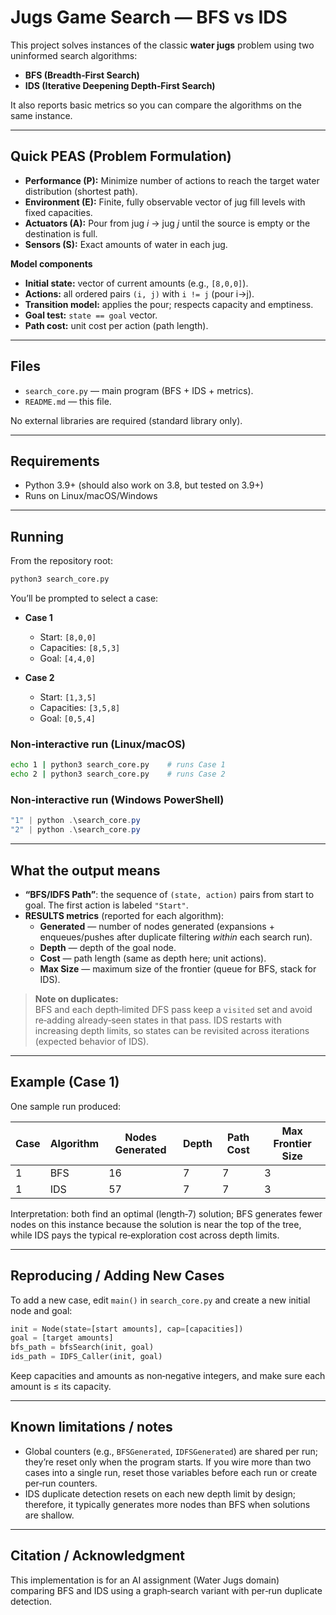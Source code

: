 # Jugs Game Search — BFS vs IDS

This project solves instances of the classic **water jugs** problem using two uninformed search algorithms:
- **BFS (Breadth‑First Search)**
- **IDS (Iterative Deepening Depth‑First Search)**

It also reports basic metrics so you can compare the algorithms on the same instance.

---

## Quick PEAS (Problem Formulation)

- **Performance (P):** Minimize number of actions to reach the target water distribution (shortest path).
- **Environment (E):** Finite, fully observable vector of jug fill levels with fixed capacities.
- **Actuators (A):** Pour from jug *i* → jug *j* until the source is empty or the destination is full.
- **Sensors (S):** Exact amounts of water in each jug.

**Model components**
- **Initial state:** vector of current amounts (e.g., `[8,0,0]`).
- **Actions:** all ordered pairs `(i, j)` with `i != j` (pour i→j).
- **Transition model:** applies the pour; respects capacity and emptiness.
- **Goal test:** `state == goal` vector.
- **Path cost:** unit cost per action (path length).

---

## Files

- `search_core.py` — main program (BFS + IDS + metrics).
- `README.md` — this file.

No external libraries are required (standard library only).

---

## Requirements

- Python 3.9+ (should also work on 3.8, but tested on 3.9+)
- Runs on Linux/macOS/Windows

---

## Running

From the repository root:

```bash
python3 search_core.py
```

You’ll be prompted to select a case:

- **Case 1**  
  - Start: `[8,0,0]`  
  - Capacities: `[8,5,3]`  
  - Goal: `[4,4,0]`

- **Case 2**  
  - Start: `[1,3,5]`  
  - Capacities: `[3,5,8]`  
  - Goal: `[0,5,4]`

### Non‑interactive run (Linux/macOS)
```bash
echo 1 | python3 search_core.py    # runs Case 1
echo 2 | python3 search_core.py    # runs Case 2
```

### Non‑interactive run (Windows PowerShell)
```powershell
"1" | python .\search_core.py
"2" | python .\search_core.py
```

---

## What the output means

- **“BFS/IDFS Path”**: the sequence of `(state, action)` pairs from start to goal. The first action is labeled `"Start"`.
- **RESULTS metrics** (reported for each algorithm):
  - **Generated** — number of nodes generated (expansions + enqueues/pushes after duplicate filtering *within* each search run).
  - **Depth** — depth of the goal node.
  - **Cost** — path length (same as depth here; unit actions).
  - **Max Size** — maximum size of the frontier (queue for BFS, stack for IDS).

> **Note on duplicates:**  
> BFS and each depth‑limited DFS pass keep a `visited` set and avoid re‑adding already‑seen states in that pass. IDS restarts with increasing depth limits, so states can be revisited across iterations (expected behavior of IDS).

---

## Example (Case 1)

One sample run produced:

| Case | Algorithm | Nodes Generated | Depth | Path Cost | Max Frontier Size |
|------|-----------|-----------------|-------|-----------|-------------------|
| 1    | BFS       | 16              | 7     | 7         | 3                 |
| 1    | IDS       | 57              | 7     | 7         | 3                 |

Interpretation: both find an optimal (length‑7) solution; BFS generates fewer nodes on this instance because the solution is near the top of the tree, while IDS pays the typical re‑exploration cost across depth limits.

---

## Reproducing / Adding New Cases

To add a new case, edit `main()` in `search_core.py` and create a new initial node and goal:
```python
init = Node(state=[start amounts], cap=[capacities])
goal = [target amounts]
bfs_path = bfsSearch(init, goal)
ids_path = IDFS_Caller(init, goal)
```

Keep capacities and amounts as non‑negative integers, and make sure each amount is ≤ its capacity.

---

## Known limitations / notes

- Global counters (e.g., `BFSGenerated`, `IDFSGenerated`) are shared per run; they’re reset only when the program starts. If you wire more than two cases into a single run, reset those variables before each run or create per‑run counters.
- IDS duplicate detection resets on each new depth limit by design; therefore, it typically generates more nodes than BFS when solutions are shallow.

---

## Citation / Acknowledgment

This implementation is for an AI assignment (Water Jugs domain) comparing BFS and IDS using a graph‑search variant with per‑run duplicate detection.
